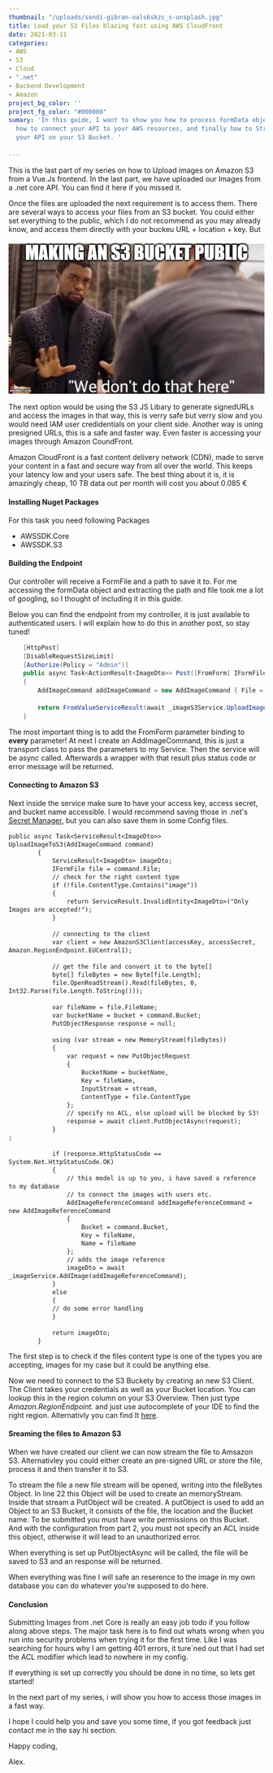 ```yaml
---
thumbnail: "/uploads/sendi-gibran-oals6skzc_s-unsplash.jpg"
title: Load your S3 Files blazing fast using AWS CloudFront
date: 2021-03-11
categories:
- AWS
- S3
- Cloud
- ".net"
- Backend Development
- Amazon
project_bg_color: ''
project_fg_color: "#000000"
sumary: 'In this guide, I want to show you how to process formData objects in .net,
  how to connect your API to your AWS resources, and finally how to Stream files through
  your API on your S3 Bucket. '

---
```

This is the last part of my series on how to Upload images on Amazon S3 from a Vue.Js frontend. In the last part, we have uploaded our Images from a .net core API. You can find it here if you missed it.

Once the files are uploaded the next requirement is to access them. There are several ways to access your files from an S3 bucket. You could either set everything to the public, which I do not recommend as you may already know, and access them directly with your buckeu URL + location + key. But

![](/uploads/50usnq.jpg)

The next option would be using the S3 JS Libary to generate signedURLs and access the images in that way, this is verry safe but verry slow and you would need IAM user credidentials on your client side. Another way is uning presigned URLs, this is a safe and faster way. Even faster is accessing your images through Amazon CoundFront.

Amazon CloudFront is a fast content delivery network (CDN), made to serve your content in a fast and secure way from all over the world. This keeps your latency low and your users safe. The best thing about it is, it is amazingly cheap, 10 TB data out per month will cost you about 0.085 €

#### Installing Nuget Packages

For this task you need following Packages

* AWSSDK.Core
* AWSSDK.S3

#### Building the Endpoint

Our controller will receive a FormFile and a path to save it to. For me accessing the formData object and extracting the path and file took me a lot of googling, so I thought of including it in this guide.

Below you can find the endpoint from my controller, it is just available to authenticated users. I will explain how to do this in another post, so stay tuned!

```cs
    [HttpPost]
    [DisableRequestSizeLimit]
    [Authorize(Policy = "Admin")]
    public async Task<ActionResult<ImageDto>> Post([FromForm] IFormFile File, [FromForm] string Path)
    {
        AddImageCommand addImageCommand = new AddImageCommand { File = File, Bucket = Path };
    
        return FromValueServiceResult(await _imageS3Service.UploadImageToS3(addImageCommand));
    }
```

The most important thing is to add the FromForm parameter binding to **every** parameter! At next I create an AddImageCommand, this is just a transport class to pass the parameters to my Service. Then the service will be async called. Afterwards a wrapper with that result plus status code or error message will be returned.

#### Connecting to Amazon S3

Next inside the service make sure to have your access key, access secret, and bucket name accessible. I would recommend saving those in .net's [Secret Manager](https://docs.microsoft.com/en-us/aspnet/core/security/app-secrets?view=aspnetcore-5.0&tabs=windows "microsoft documentation of secret Manager"), but you can also save them in some Config files.

    public async Task<ServiceResult<ImageDto>> UploadImageToS3(AddImageCommand command)
            {
                ServiceResult<ImageDto> imageDto;
                IFormFile file = command.File;
    			// check for the right content type
                if (!file.ContentType.Contains("image"))
                {
                    return ServiceResult.InvalidEntity<ImageDto>("Only Images are accepted!");
                }
    
                // connecting to the client
                var client = new AmazonS3Client(accessKey, accessSecret, Amazon.RegionEndpoint.EUCentral1);
    
                // get the file and convert it to the byte[]
                byte[] fileBytes = new Byte[file.Length];
                file.OpenReadStream().Read(fileBytes, 0, Int32.Parse(file.Length.ToString()));
    
                var fileName = file.FileName;
                var bucketName = bucket + command.Bucket;
                PutObjectResponse response = null;
    
                using (var stream = new MemoryStream(fileBytes))
                {
                    var request = new PutObjectRequest
                    {
                        BucketName = bucketName,
                        Key = fileName,
                        InputStream = stream,
                        ContentType = file.ContentType
                    };
                    // specify no ACL, else upload will be blocked by S3!
                    response = await client.PutObjectAsync(request);
                }
    ;
    
                if (response.HttpStatusCode == System.Net.HttpStatusCode.OK)
                {
                    // this model is up to you, i have saved a reference to my database 
                    // to connect the images with users etc.
                    AddImageReferenceCommand addImageReferenceCommand = new AddImageReferenceCommand
                    {
                        Bucket = command.Bucket,
                        Key = fileName,
                        Name = fileName
                    };
                    // adds the image reference
                    imageDto = await _imageService.AddImage(addImageReferenceCommand);
                }
                else
                {
                // do some error handling
                }
    
                return imageDto;
            }

The first step is to check if the files content type is one of the types you are accepting, images for my case but it could be anything else.

Now we need to connect to the S3 Buckety by creating an new S3 Client. The Client takes your credentials as well as your Bucket location. You can lookup this in the region column on your S3 Overview. Then just type _Amazon.RegionEndpoint._ and just use autocomplete of your IDE to find the right region. Alternativly you can find It [here](https://docs.aws.amazon.com/sdkfornet/v3/apidocs/items/Amazon/TRegionEndpoint.html "AWS Regions class").

#### Sreaming the files to Amazon S3

When we have created our client we can now stream the file to Amsazon S3. Alternativley you could either create an pre-signed URL or store the file, process it and then transfer it to S3.

To stream the file a new file stream will be opened, writing into the fileBytes Object. In line 22 this Object will be used to create an memoryStream. Inside that stream a PutObject will be created. A putObject is used to add an Object to an S3 Bucket, it consists of the file, the location and the Bucket name.  To be submitted you must have write permissions on this Bucket. And with the configuration from part 2, you must not specify an ACL inside this object, otherwise it will lead to an unauthorized error.

When everything is set up PutObjectAsync will be called, the file will be saved to S3 and an response will be returned.

When everything was fine I will safe an reserence to the image in my own database you can do whatever you're supposed to do here.

#### Conclusion

Submitting Images from .net Core is really an easy job todo if you follow along above steps. The major task here is to find out whats wrong when you run into security problems when trying it for the first time. Like I was searching for hours why I am getting 401 errors, it ture´ned out that I had set the ACL modifier which lead to nowhere in my config.

If everything is set up correctly you should be done in no time, so lets get started!

In the next part of my series, i will show you how to access those images in a fast way.

I hope I could help you and save you some time, if you got feedback just contact me in the say hi section.

Happy coding,

Alex.